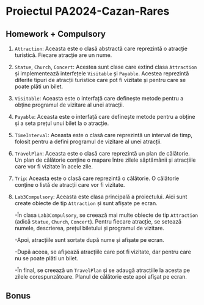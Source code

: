 # Proiectul PA2024-Cazan-Rares

## Homework + Compulsory

1) `Attraction`: Aceasta este o clasă abstractă care reprezintă o atracție turistică. Fiecare atracție are un nume.

2) `Statue`, `Church`, `Concert`: Acestea sunt clase care extind clasa `Attraction` și implementează interfețele `Visitable` și `Payable`. Acestea reprezintă diferite tipuri de atracții turistice care pot fi vizitate și pentru care se poate plăti un bilet.

3) `Visitable`: Aceasta este o interfață care definește metode pentru a obține programul de vizitare al unei atracții.

4) `Payable`: Aceasta este o interfață care definește metode pentru a obține și a seta prețul unui bilet la o atracție.

5) `TimeInterval`: Aceasta este o clasă care reprezintă un interval de timp, folosit pentru a defini programul de vizitare al unei atracții.

6) `TravelPlan`: Aceasta este o clasă care reprezintă un plan de călătorie. Un plan de călătorie conține o mapare între zilele săptămânii și atracțiile care vor fi vizitate în acele zile.

7) `Trip`: Aceasta este o clasă care reprezintă o călătorie. O călătorie conține o listă de atracții care vor fi vizitate.

8) `Lab3Compulsory`: Aceasta este clasa principală a proiectului. Aici sunt create obiecte de tip `Attraction` și sunt afișate pe ecran.

    -În clasa `Lab3Compulsory`, se creează mai multe obiecte de tip `Attraction` (adică `Statue`, `Church`, `Concert`). Pentru fiecare atracție, se setează numele, descrierea, prețul biletului și programul de vizitare.

    -Apoi, atracțiile sunt sortate după nume și afișate pe ecran.

    -După aceea, se afișează atracțiile care pot fi vizitate, dar pentru care nu se poate plăti un bilet.

    -În final, se creează un `TravelPlan` și se adaugă atracțiile la acesta pe zilele corespunzătoare. Planul de călătorie este apoi afișat pe ecran.

## Bonus
